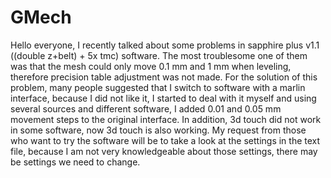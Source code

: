 # GMech
Hello everyone, I recently talked about some problems in sapphire plus v1.1 ((double z+belt) + 5x tmc) software. The most troublesome one of them was that the mesh could only move 0.1 mm and 1 mm when leveling, therefore precision table adjustment was not made. For the solution of this problem, many people suggested that I switch to software with a marlin interface, because I did not like it, I started to deal with it myself and using several sources and different software, I added 0.01 and 0.05 mm movement steps to the original interface. In addition, 3d touch did not work in some software, now 3d touch is also working. My request from those who want to try the software will be to take a look at the settings in the text file, because I am not very knowledgeable about those settings, there may be settings we need to change.
